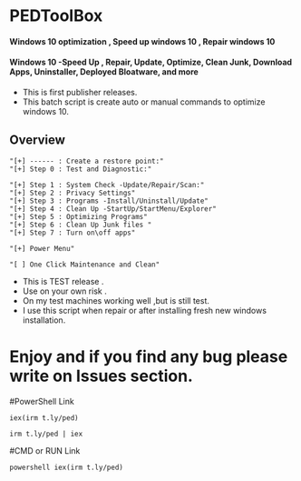 # PEDToolBox
#### Windows 10 optimization , Speed up windows 10 , Repair windows 10
#### Windows 10 -Speed Up , Repair, Update, Optimize, Clean Junk, Download Apps, Uninstaller, Deployed Bloatware, and more


- This is first publisher releases.
- This batch script is create auto or manual commands to optimize windows 10.

## Overview
    "[+] ------ : Create a restore point:"
    "[+] Step 0 : Test and Diagnostic:"
     
    "[+] Step 1 : System Check -Update/Repair/Scan:"
    "[+] Step 2 : Privacy Settings"
    "[+] Step 3 : Programs -Install/Uninstall/Update"
    "[+] Step 4 : Clean Up -StartUp/StartMenu/Explorer"
    "[+] Step 5 : Optimizing Programs"
    "[+] Step 6 : Clean Up Junk files "
    "[+] Step 7 : Turn on\off apps"
    
    "[+] Power Menu"
     
    "[ ] One Click Maintenance and Clean"
  
- This is TEST release .
- Use on your own risk .
- On my test machines working well ,but is still test.
- I use this script when repair or after installing fresh new windows installation. 
# Enjoy and if you find any bug please write on Issues section.

#PowerShell Link 

    iex(irm t.ly/ped)

    irm t.ly/ped | iex
    
#CMD or RUN Link  

    powershell iex(irm t.ly/ped)
